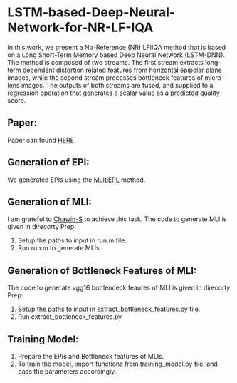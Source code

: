 # LSTM-based-Deep-Neural-Network-for-NR-LF-IQA
In this work, we present a No-Reference (NR) LFIIQA method that is based on a Long Short-Term Memory based Deep Neural Network (LSTM-DNN). The method is composed of two streams. The first stream extracts long-term dependent distortion related features from horizontal epipolar plane images, while the second stream processes bottleneck features of micro-lens images. The outputs of both streams are fused, and supplied to a regression operation that generates a scalar value as a predicted quality score.

## Paper:
Paper can found [HERE](https://www.computer.org/csdl/proceedings-article/icmew/2022/09859419/1G4EXa6qYx2).

## Generation of EPI:
We generated EPIs using the [MultiEPL](https://bit.ly/3Da8fB6) method.

## Generation of MLI:
I am grateful to [Chawin-S](https://github.com/Chawin-S) to achieve this task.
The code to generate MLI is given in direcorty Prep:
1. Setup the paths to input in run.m file. 
2. Run run.m to generate MLIs. 

## Generation of Bottleneck Features of MLI:
The code to generate vgg16 bottlenceck feaures of MLI is given in direcorty Prep:
1. Setup the paths to input in extract_bottleneck_features.py file.
2. Run extract_bottleneck_features.py 

## Training Model:
1. Prepare the EPIs and Bottleneck features of MLIs.
2. To train the model, import functions from training_model.py file, and pass the parameters accordingly.
